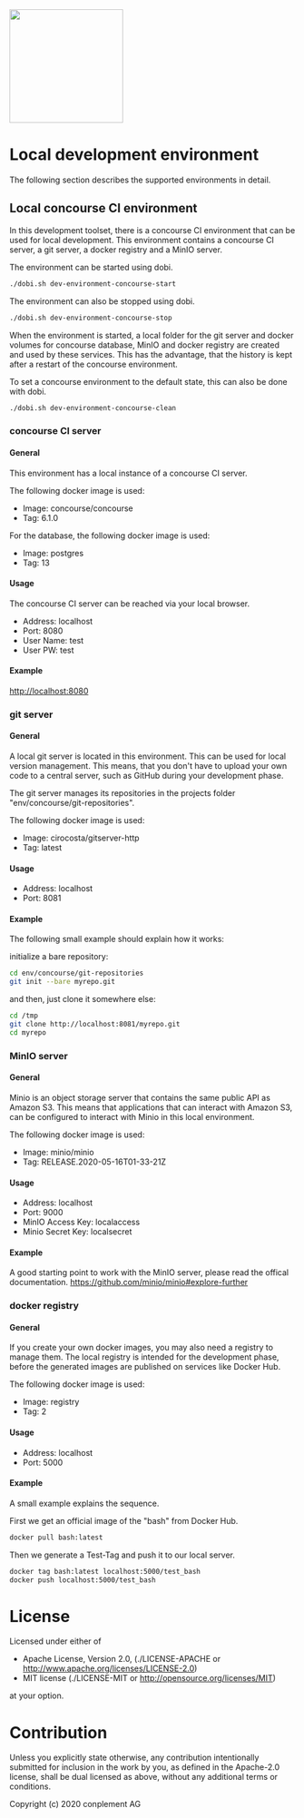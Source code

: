 <img src="https://raw.githubusercontent.com/elbb/bb-buildingblock/master/.assets/logo.png" height="200">

# Local development environment

The following section describes the supported environments in detail.

## Local concourse CI environment

In this development toolset, there is a concourse CI environment that can be used for local development.
This environment contains a concourse CI server, a git server, a docker registry and a MinIO server.

The environment can be started using dobi.

```sh
./dobi.sh dev-environment-concourse-start
```

The environment can also be stopped using dobi.

```sh
./dobi.sh dev-environment-concourse-stop
```

When the environment is started, a local folder for the git server and docker volumes for concourse database, MinIO and docker registry are created and used by these services. This has the advantage, that the history is kept after a restart of the concourse environment.

To set a concourse environment to the default state, this can also be done with dobi.

```sh
./dobi.sh dev-environment-concourse-clean
```

### concourse CI server

#### General

This environment has a local instance of a concourse CI server.

The following docker image is used:
- Image: concourse/concourse
- Tag: 6.1.0

For the database, the following docker image is used:
- Image: postgres
- Tag: 13

#### Usage

The  concourse CI server can be reached via your local browser.

- Address: localhost
- Port: 8080
- User Name: test
- User PW: test

#### Example

[http://localhost:8080](http://localhost:8080)

### git server

#### General

A local git server is located in this environment. This can be used for local version management. This means, that you don't have to upload your own code to a central server, such as GitHub during your development phase.

The git server manages its repositories in the projects folder "env/concourse/git-repositories".

The following docker image is used:
- Image: cirocosta/gitserver-http
- Tag: latest

#### Usage

- Address: localhost
- Port: 8081

#### Example

The following small example should explain how it works:

initialize a bare repository:

```sh
cd env/concourse/git-repositories
git init --bare myrepo.git
```

and then, just clone it somewhere else:

```sh
cd /tmp
git clone http://localhost:8081/myrepo.git
cd myrepo
```

### MinIO server

#### General

Minio is an object storage server that contains the same public API as Amazon S3. This means that applications that can interact with Amazon S3, can be configured to interact with Minio in this local environment.

The following docker image is used:
- Image: minio/minio
- Tag: RELEASE.2020-05-16T01-33-21Z

#### Usage

- Address: localhost
- Port: 9000
- MinIO Access Key: localaccess
- Minio Secret Key: localsecret

#### Example

A good starting point to work with the MinIO server, please read the offical documentation.
<https://github.com/minio/minio#explore-further>

### docker registry

#### General

If you create your own docker images, you may also need a registry to manage them. The local registry is intended for the development phase, before the generated images are published on services like Docker Hub.

The following docker image is used:
- Image: registry
- Tag: 2

#### Usage

- Address: localhost
- Port: 5000

#### Example

A small example explains the sequence.

First we get an official image of the "bash" from Docker Hub.

```sh
docker pull bash:latest
```

Then we generate a Test-Tag and push it to our local server.

```sh
docker tag bash:latest localhost:5000/test_bash
docker push localhost:5000/test_bash
```

# License

Licensed under either of

* Apache License, Version 2.0, (./LICENSE-APACHE or <http://www.apache.org/licenses/LICENSE-2.0>)
* MIT license (./LICENSE-MIT or <http://opensource.org/licenses/MIT>)

at your option.

# Contribution

Unless you explicitly state otherwise, any contribution intentionally
submitted for inclusion in the work by you, as defined in the Apache-2.0
license, shall be dual licensed as above, without any additional terms or
conditions.

Copyright (c) 2020 conplement AG
